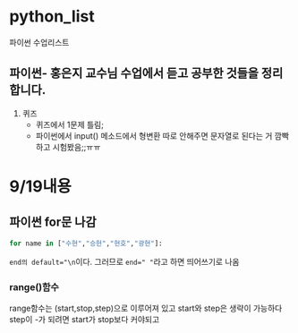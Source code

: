 # python_list
파이썬 수업리스트
## 파이썬- 홍은지 교수님 수업에서 듣고 공부한 것들을 정리합니다.

1. 퀴즈
    * 퀴즈에서 1문제 틀림;
    * 파이썬에서 input() 메소드에서 형변환 따로 안해주면 문자열로 된다는 거 깜빡하고 시험봤음;;ㅠㅠ
# 9/19내용
## 파이썬 for문 나감
```python :
for name in ["수현","승헌","현호","광현"]:
```
`end의 default="\n`이다. 그러므로 `end=" "`라고 하면 띄어쓰기로 나옴
### range()함수
range함수는 (start,stop,step)으로 이루어져 있고 start와 step은 생략이 가능하다
step이 -가 되려면 start가 stop보다 커야되고 